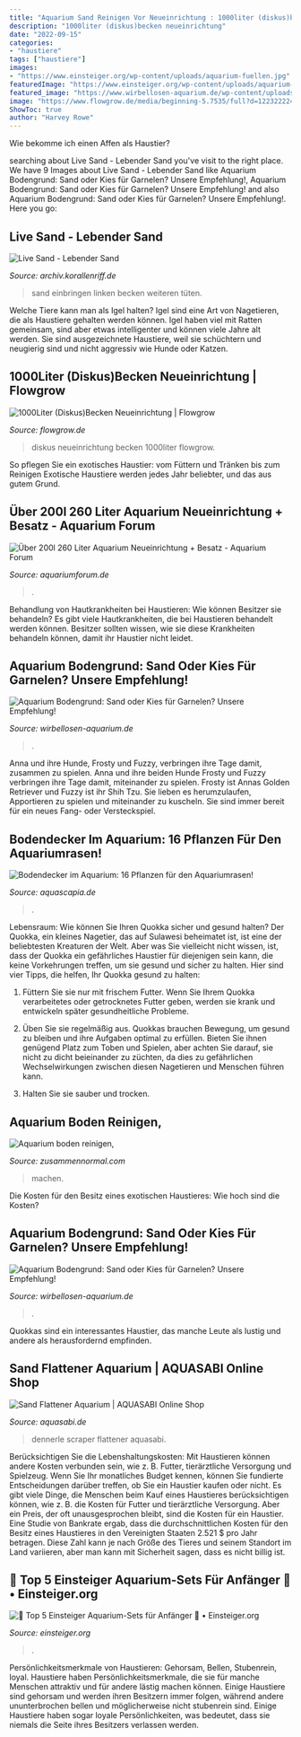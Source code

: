 ```yaml
---
title: "Aquarium Sand Reinigen Vor Neueinrichtung : 1000liter (diskus)becken Neueinrichtung"
description: "1000liter (diskus)becken neueinrichtung"
date: "2022-09-15"
categories:
- "haustiere"
tags: ["haustiere"]
images:
- "https://www.einsteiger.org/wp-content/uploads/aquarium-fuellen.jpg"
featuredImage: "https://www.einsteiger.org/wp-content/uploads/aquarium-fuellen.jpg"
featured_image: "https://www.wirbellosen-aquarium.de/wp-content/uploads/2021/05/kies-garnelen.jpg"
image: "https://www.flowgrow.de/media/beginning-5.7535/full?d=1223222245"
ShowToc: true
author: "Harvey Rowe"
---
```



Wie bekomme ich einen Affen als Haustier?

	

		
searching about Live Sand - Lebender Sand you've visit to the right place. We have 9 Images about Live Sand - Lebender Sand like Aquarium Bodengrund: Sand oder Kies für Garnelen? Unsere Empfehlung!, Aquarium Bodengrund: Sand oder Kies für Garnelen? Unsere Empfehlung! and also Aquarium Bodengrund: Sand oder Kies für Garnelen? Unsere Empfehlung!. Here you go:
		
    
## Live Sand - Lebender Sand

<img loading=lazy src="http://archiv.korallenriff.de/gesamt12092003nachher.jpg" onerror="this.onerror=null;this.src='https://tse1.mm.bing.net/th?id=OIP.I4EESvElHvjlrLppYv7wJAHaDo&amp;pid=15.1';" alt="Live Sand - Lebender Sand">

_Source: archiv.korallenriff.de_

>sand einbringen linken becken weiteren tüten. 

	

Welche Tiere kann man als Igel halten?
Igel sind eine Art von Nagetieren, die als Haustiere gehalten werden können. Igel haben viel mit Ratten gemeinsam, sind aber etwas intelligenter und können viele Jahre alt werden. Sie sind ausgezeichnete Haustiere, weil sie schüchtern und neugierig sind und nicht aggressiv wie Hunde oder Katzen.

    
## 1000Liter (Diskus)Becken Neueinrichtung | Flowgrow

<img loading=lazy src="https://www.flowgrow.de/media/beginning-5.7535/full?d=1223222245" onerror="this.onerror=null;this.src='https://tse2.mm.bing.net/th?id=OIP.GFvCznAeRZie8lBpYnjRXAHaCe&amp;pid=15.1';" alt="1000Liter (Diskus)Becken Neueinrichtung | Flowgrow">

_Source: flowgrow.de_

>diskus neueinrichtung becken 1000liter flowgrow. 

	

So pflegen Sie ein exotisches Haustier: vom Füttern und Tränken bis zum Reinigen
Exotische Haustiere werden jedes Jahr beliebter, und das aus gutem Grund.

    
## Über 200l 260 Liter Aquarium Neueinrichtung + Besatz - Aquarium Forum

<img loading=lazy src="https://www.aquariumforum.de/gallery/files/6/6/9/0/4/aquarium46-med.jpg" onerror="this.onerror=null;this.src='https://tse3.mm.bing.net/th?id=OIP.icByDkTQpwjqZK__TeGP-gHaFj&amp;pid=15.1';" alt="Über 200l 260 Liter Aquarium Neueinrichtung + Besatz - Aquarium Forum">

_Source: aquariumforum.de_

>. 

	

Behandlung von Hautkrankheiten bei Haustieren: Wie können Besitzer sie behandeln?
Es gibt viele Hautkrankheiten, die bei Haustieren behandelt werden können. Besitzer sollten wissen, wie sie diese Krankheiten behandeln können, damit ihr Haustier nicht leidet.

    
## Aquarium Bodengrund: Sand Oder Kies Für Garnelen? Unsere Empfehlung!

<img loading=lazy src="https://www.wirbellosen-aquarium.de/wp-content/uploads/2021/05/kies-garnelen.jpg" onerror="this.onerror=null;this.src='https://tse2.mm.bing.net/th?id=OIP.CKWy-qZ3lTw22Pg9TNPU7gHaD2&amp;pid=15.1';" alt="Aquarium Bodengrund: Sand oder Kies für Garnelen? Unsere Empfehlung!">

_Source: wirbellosen-aquarium.de_

>. 

	

Anna und ihre Hunde, Frosty und Fuzzy, verbringen ihre Tage damit, zusammen zu spielen.
Anna und ihre beiden Hunde Frosty und Fuzzy verbringen ihre Tage damit, miteinander zu spielen. Frosty ist Annas Golden Retriever und Fuzzy ist ihr Shih Tzu. Sie lieben es herumzulaufen, Apportieren zu spielen und miteinander zu kuscheln. Sie sind immer bereit für ein neues Fang- oder Versteckspiel.

    
## Bodendecker Im Aquarium: 16 Pflanzen Für Den Aquariumrasen!

<img loading=lazy src="https://aquascapia.de/wp-content/uploads/2014/09/Bodendecker-Verlauf.jpg" onerror="this.onerror=null;this.src='https://tse1.mm.bing.net/th?id=OIP.a2c5qBwNkuJ3f_AvqYjfqwHaDo&amp;pid=15.1';" alt="Bodendecker im Aquarium: 16 Pflanzen für den Aquariumrasen!">

_Source: aquascapia.de_

>. 

	

Lebensraum: Wie können Sie Ihren Quokka sicher und gesund halten?
Der Quokka, ein kleines Nagetier, das auf Sulawesi beheimatet ist, ist eine der beliebtesten Kreaturen der Welt. Aber was Sie vielleicht nicht wissen, ist, dass der Quokka ein gefährliches Haustier für diejenigen sein kann, die keine Vorkehrungen treffen, um sie gesund und sicher zu halten. Hier sind vier Tipps, die helfen, Ihr Quokka gesund zu halten:
1. Füttern Sie sie nur mit frischem Futter. Wenn Sie Ihrem Quokka verarbeitetes oder getrocknetes Futter geben, werden sie krank und entwickeln später gesundheitliche Probleme.

2. Üben Sie sie regelmäßig aus. Quokkas brauchen Bewegung, um gesund zu bleiben und ihre Aufgaben optimal zu erfüllen. Bieten Sie ihnen genügend Platz zum Toben und Spielen, aber achten Sie darauf, sie nicht zu dicht beieinander zu züchten, da dies zu gefährlichen Wechselwirkungen zwischen diesen Nagetieren und Menschen führen kann.

3. Halten Sie sie sauber und trocken.

    
## Aquarium Boden Reinigen,

<img loading=lazy src="https://zusammennormal.com/lppsr/s7O8qrpNq8ntbAmDYVMkugHaFj.jpg" onerror="this.onerror=null;this.src='https://tse3.mm.bing.net/th?id=OIP.JY5JlO9S3ju3gcpYkFYnIQAAAA&amp;pid=15.1';" alt="Aquarium boden reinigen,">

_Source: zusammennormal.com_

>machen. 

	

Die Kosten für den Besitz eines exotischen Haustieres: Wie hoch sind die Kosten?

    
## Aquarium Bodengrund: Sand Oder Kies Für Garnelen? Unsere Empfehlung!

<img loading=lazy src="https://www.wirbellosen-aquarium.de/wp-content/uploads/2021/05/sand-garnelen-1110x963.jpg" onerror="this.onerror=null;this.src='https://tse3.mm.bing.net/th?id=OIP.uwsZxlSGOYGcpua-Z4rxNwHaGb&amp;pid=15.1';" alt="Aquarium Bodengrund: Sand oder Kies für Garnelen? Unsere Empfehlung!">

_Source: wirbellosen-aquarium.de_

>. 

	

Quokkas sind ein interessantes Haustier, das manche Leute als lustig und andere als herausfordernd empfinden.

    
## Sand Flattener Aquarium | AQUASABI Online Shop

<img loading=lazy src="https://www.aquasabi.de/vcdn/images/item/list/BXlXlHyKq7/dennerle-double-scraper.jpg" onerror="this.onerror=null;this.src='https://tse1.mm.bing.net/th?id=OIP.YZES8Mlb96R030B65QB6SAAAAA&amp;pid=15.1';" alt="Sand Flattener Aquarium | AQUASABI Online Shop">

_Source: aquasabi.de_

>dennerle scraper flattener aquasabi. 

	

Berücksichtigen Sie die Lebenshaltungskosten: Mit Haustieren können andere Kosten verbunden sein, wie z. B. Futter, tierärztliche Versorgung und Spielzeug. Wenn Sie Ihr monatliches Budget kennen, können Sie fundierte Entscheidungen darüber treffen, ob Sie ein Haustier kaufen oder nicht.
Es gibt viele Dinge, die Menschen beim Kauf eines Haustieres berücksichtigen können, wie z. B. die Kosten für Futter und tierärztliche Versorgung. Aber ein Preis, der oft unausgesprochen bleibt, sind die Kosten für ein Haustier. Eine Studie von Bankrate ergab, dass die durchschnittlichen Kosten für den Besitz eines Haustieres in den Vereinigten Staaten 2.521 $ pro Jahr betragen. Diese Zahl kann je nach Größe des Tieres und seinem Standort im Land variieren, aber man kann mit Sicherheit sagen, dass es nicht billig ist.

    
## 🥇 Top 5 Einsteiger Aquarium-Sets Für Anfänger 🤔 • Einsteiger.org

<img loading=lazy src="https://www.einsteiger.org/wp-content/uploads/aquarium-fuellen.jpg" onerror="this.onerror=null;this.src='https://tse2.mm.bing.net/th?id=OIP.MEzq52phagWg6qFExT9zjQHaHa&amp;pid=15.1';" alt="🥇 Top 5 Einsteiger Aquarium-Sets für Anfänger 🤔 • Einsteiger.org">

_Source: einsteiger.org_

>. 

	

Persönlichkeitsmerkmale von Haustieren: Gehorsam, Bellen, Stubenrein, loyal.
Haustiere haben Persönlichkeitsmerkmale, die sie für manche Menschen attraktiv und für andere lästig machen können. Einige Haustiere sind gehorsam und werden ihren Besitzern immer folgen, während andere ununterbrochen bellen und möglicherweise nicht stubenrein sind. Einige Haustiere haben sogar loyale Persönlichkeiten, was bedeutet, dass sie niemals die Seite ihres Besitzers verlassen werden.

